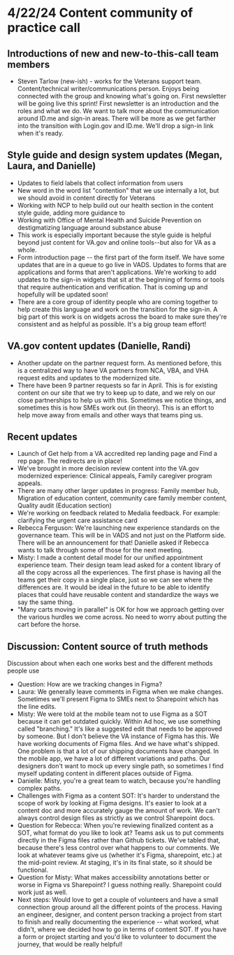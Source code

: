 # 4/22/24 Content community of practice call 

##  Introductions of new  and new-to-this-call team members
- Steven Tarlow (new-ish) - works for the Veterans support team. Content/technical writer/communications person. Enjoys being connected with the group and knowing what's going on. First newsletter will be going live this sprint! First newsletter is an introduction and the roles and what we do. We want to talk more about the communication around ID.me and sign-in areas. There will be more as we get farther into the transition with Login.gov and ID.me. We'll drop a sign-in link when it's ready. 

## Style guide and design system updates (Megan, Laura, and Danielle)
- Updates to field labels that collect information from users
- New word in the word list "contention" that we use internally a lot, but we should avoid in content directly for Veterans
- Working with NCP to help build out our health section in the content style guide, adding more guidance to 
- Working with Office of Mental Health and Suicide Prevention on destigmatizing language around substance abuse
- This work is especially important because the style guide is helpful beyond just content for VA.gov and online tools--but also for VA as a whole. 
- Form introduction page -- the first part of the form itself. We have some updates that are in a queue to go live in VADS. Updates to forms that are applications and forms that aren't applications. We're working to add updates to the sign-in widgets that sit at the beginning of forms or tools that require authentication and verification. That is coming up and hopefully will be updated soon!
- There are a core group of identity people who are coming together to help create this language and work on the transition for the sign-in. A big part of this work is on widgets across the board to make sure they're consistent and as helpful as possible. It's a big group team effort!

## VA.gov content updates (Danielle, Randi)
- Another update on the partner request form. As mentioned before, this is a centralized way to have VA partners from NCA, VBA, and VHA request edits and updates to the modernized site.
- There have been 9 partner requests so far in April. This is for existing content on our site that we try to keep up to date, and we rely on our close partnerships to help us with this. Sometimes we notice things, and sometimes this is how SMEs work out (in theory). This is an effort to help move away from emails and other ways that teams ping us.

## Recent updates
- Launch of Get help from a VA accredited rep landing page and Find a rep page. The redirects are in place!
- We've brought in more decision review content into the VA.gov modernized experience: Clinical appeals, Family caregiver program appeals.
- There are many other larger updates in progress: Family member hub, Migration of education content, community care family member content, Quality audit (Education section)
- We're working on feedback related to Medalia feedback. For example: clarifying the urgent care assistance card
- Rebecca Ferguson: We're launching new experience standards on the governance team. This will be in VADS and not just on the Platform side. There will be an announcement for that! Danielle asked if Rebecca wants to talk through some of those for the next meeting. 
- Misty: I made a content detail model for our unified appointment experience team. Their design team lead asked for a content library of all the copy across all the experiences. The first phase is having all the teams get their copy in a single place, just so we can see where the differences are. It would be ideal in the future to be able to identify places that could have reusable content and standardize the ways we say the same thing.
- "Many carts moving in parallel" is OK for how we approach getting over the various hurdles we come across. No need to worry about putting the cart before the horse. 

## Discussion: Content source of truth methods 
Discussion about when each one works best and the different methods people use
- Question: How are we tracking changes in Figma?
-   Laura: We generally leave comments in Figma when we make changes. Sometimes we'll present Figma to SMEs next to Sharepoint which has the line edits. 
-   Misty: We were told at the mobile team not to use Figma as a SOT because it can get outdated quickly. Within Ad hoc, we use something called "branching." It's like a suggested edit that needs to be approved by someone. But I don't believe the VA instance of Figma has this. We have working documents of Figma files. And we have what's shipped. One problem is that a lot of our shipping documents have changed. In the mobile app, we have a lot of different variations and paths. Our designers don't want to mock up every single path, so sometimes I find myself updating content in different places outside of Figma.
-   Danielle: Misty, you're a great team to watch, because you're handling complex paths.
-   Challenges with Figma as a content SOT: It's harder to understand the scope of work by looking at Figma designs. It's easier to look at a content doc and more accurately gauge the amount of work. We can't always control design files as strictly as we control Sharepoint docs.
-   Question for Rebecca: When you're reviewing finalized content as a SOT, what format do you like to look at? Teams ask us to put comments directly in the Figma files rather than Github tickets. We've tabled that, because there's less control over what happens to our comments. We look at whatever teams give us (whether it's Figma, sharepoint, etc.) at the mid-point review. At staging, it's in its final state, so it should be functional.
-   Question for Misty: What makes accessibility annotations better or worse in Figma vs Sharepoint? I guess nothing really. Sharepoint could work just as well.
-   Next steps: Would love to get a couple of volunteers and have a small connection group around all the different points of the process. Having an engineer, designer, and content person tracking a project from start to finish and really documenting the experience -- what worked, what didn't, where we decided how to go in terms of content SOT. If you have a form or project starting and you'd like to volunteer to document the journey, that would be really helpful! 
